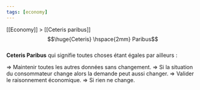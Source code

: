 ```yaml
---
tags: [economy]
---
```


 [[Economy]] > [[Ceteris paribus]]
$$\huge{Ceteris} \hspace{2mm} Paribus$$
<br>
**Ceteris Paribus** qui signifie toutes choses étant égales par ailleurs :
	
$\Rightarrow$ Maintenir toutes les autres données sans changement.
$\Rightarrow$ Si la situation du consommateur change alors la demande peut aussi changer. 
$\Rightarrow$ Valider le raisonnement économique.
$\Rightarrow$ Si rien ne change.